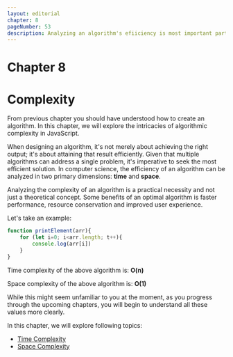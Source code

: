 ```yaml
---
layout: editorial
chapter: 8
pageNumber: 53
description: Analyzing an algorithm's efiiciency is most important part of writing an optimal program. This chapter deep dives into analayzing the efficiency by understanding the space and time complexity.
---
```


# Chapter 8
# Complexity

From previous chapter you should have understood how to create an algorithm. In this chapter, we will explore the intricacies of algorithmic complexity in JavaScript.

When designing an algorithm, it's not merely about achieving the right output; it's about attaining that result efficiently. Given that multiple algorithms can address a single problem, it's imperative to seek the most efficient solution. In computer science, the efficiency of an algorithm can be analyzed in two primary dimensions: **time** and **space**.

Analyzing the complexity of an algorithm is a practical necessity and not just a theoretical concept. Some benefits of an optimal algorithm is faster performance, resource conservation and improved user experience.

Let's take an example:
```javascript
function printElement(arr){
    for (let i=0; i<arr.length; t++){
        console.log(arr[i])
    }
}
```

Time complexity of the above algorithm is: **O(n)**

Space complexity of the above algorithm is: **O(1)**

While this might seem unfamiliar to you at the moment, as you progress through the upcoming chapters, you will begin to understand all these values more clearly.

In this chapter, we will explore following topics:
* [Time Complexity](./time-complexity.md)
* [Space Complexity](./space-complexity.md)
